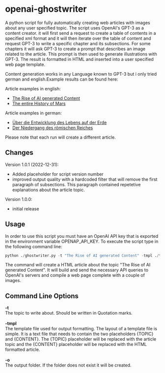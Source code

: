 # openai-ghostwriter

A python script for fully automatically creating web articles with images about any user specified topic. The script uses OpenAI's GPT-3 as a content creator. it will first send a request to create a table of contents in a specified xml format and it will then iterate over the table of content and request GPT-3 to write a specific chapter and its subsections. For some chapters it will ask GPT-3 to create a prompt that describes an image related to the article. This prompt is then used to generate illustrations with GPT-3. The result is formatted in HTML and inserted into a user specified web page template. 

Content generation works in any Language known to GPT-3 but i only tried german and english.Example results can be found here: 

Article examples in english:
* [The Rise of AI generated Content](https://beltoforion.de/de/gpt3-ghostwriter/article_ai_content/index.php)
* [The entire History of Mars](https://beltoforion.de/de/gpt3-ghostwriter/article_history_of_mars/index.php)

Article examples in german:
* [Über die Entwicklung des Lebens auf der Erde](https://beltoforion.de/de/gpt3-ghostwriter/article_entwicklung_des_lebens/index.php)
* [Der Niedergang des römischen Reiches](https://beltoforion.de/de/gpt3-ghostwriter/article_rom/index.php)

Please note that each run will create a different article. 

## Changes

Version 1.0.1 (2022-12-31):
* Added placeholder for script version number
* improved output quality with a hardcoded filter that will remove the first paragraph of subsections. This paragraph contained repetetive explanations about the article topic. 

Version 1.0.0:
* initial release

## Usage

In order to use this script you must have an OpenAI API key that is exported in the environment variable OPENAP_API_KEY.
To execute the script type in the following command line:

```python
python ./ghostwriter.py -t "The Rise of AI generated Content" -tmpl ./template.html -o ai_content
```

The command will create a HTML article about the topic "The Rise of AI generated Content". It will build and send the necessary API queries to OpenAI's servers and compile a web page complete with a couple of images. 

 ## Command Line Options

<b>-t</b><br/> The topic to write about. Should be written in Quotation marks.
<br/><br/>
<b>-tmpl</b><br/> The template file used for output formatting. The layout of a template file is simple. It is a text file that needs to contain the two placeholders {TOPIC} and {CONTENT}. The {TOPIC} placeholder will be replaced with the article topic and the {CONTENT} placeholder will be replaced with the HTML formatted article.
<br/><br/>
<b>-o</b><br/> The output folder. If the folder does not exist it will be created.
 

